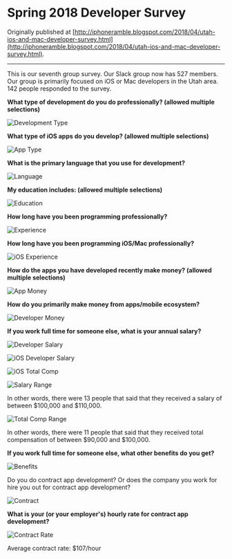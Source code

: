 # Spring 2018 Developer Survey

Originally published at [http://iphoneramble.blogspot.com/2018/04/utah-ios-and-mac-developer-survey.html](http://iphoneramble.blogspot.com/2018/04/utah-ios-and-mac-developer-survey.html).

---

This is our seventh group survey. Our Slack group now has 527 members. Our group is primarily focused on iOS or Mac developers in the Utah area. 142 people responded to the survey.

**What type of development do you do professionally? (allowed multiple selections)**

![Development Type](dev-type.png)

**What type of iOS apps do you develop? (allowed multiple selections)**

![App Type](app-type.png)

**What is the primary language that you use for development?**

![Language](language.png)

**My education includes: (allowed multiple selections)**

![Education](education.png)

**How long have you been programming professionally?**

![Experience](experience-general.png)

**How long have you been programming iOS/Mac professionally?**

![iOS Experience](experience-ios.png)

**How do the apps you have developed recently make money? (allowed multiple selections)**

![App Money](app-money.png)

**How do you primarily make money from apps/mobile ecosystem?**

![Developer Money](dev-money.png)

**If you work full time for someone else, what is your annual salary?**

![Developer Salary](dev-salary-general.png)

![iOS Developer Salary](dev-salary-ios.png)

![iOS Total Comp](total-comp-ios.png)

![Salary Range](salary-range.png)

In other words, there were 13 people that said that they received a salary of between $100,000 and $110,000.

![Total Comp Range](total-comp-range.png)

In other words, there were 11 people that said that they received total compensation of between $90,000 and $100,000.

**If you work full time for someone else, what other benefits do you get?**

![Benefits](benefits.png)

Do you do contract app development? Or does the company you work for hire you out for contract app development?

![Contract](contract.png)

**What is your (or your employer's) hourly rate for contract app development?**

![Contract Rate](contract-rate.png)

Average contract rate: $107/hour